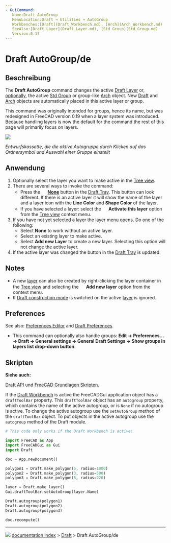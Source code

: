 ```yaml
---
- GuiCommand:
   Name:Draft AutoGroup
   MenuLocation:Draft → Utilities → AutoGroup
   Workbenches:[Draft](Draft_Workbench.md), [Arch](Arch_Workbench.md)
   SeeAlso:[Draft Layer](Draft_Layer.md), [Std Group](Std_Group.md)
   Version:0.17
---
```


# Draft AutoGroup/de


</div>

## Beschreibung

The **Draft AutoGroup** command changes the active [Draft Layer](Draft_Layer.md) or, [optionally](#Preferences.md), the active [Std Group](Std_Group.md) or group-like [Arch](Arch_Workbench.md) object. New [Draft](Draft_Workbench.md) and [Arch](Arch_Workbench.md) objects are automatically placed in this active layer or group.

This command was originally intended for groups, hence its name, but was redesigned in FreeCAD version 0.19 when a layer system was introduced. Because handling layers is now the default for the command the rest of this page will primarily focus on layers.

![](images/Draft_tray_menu.png )


<div class="mw-translate-fuzzy">



*Entwurfskassette, die die aktive Autogruppe durch Klicken auf das Ordnersymbol und Auswahl einer Gruppe einstellt*


</div>

## Anwendung

1.  Optionally select the layer you want to make active in the [Tree view](Tree_view.md).
2.  There are several ways to invoke the command:
    -   Press the **<img src="images/button_invalid.svg" width=16px> [None](Draft_AutoGroup.md)** button in the [Draft Tray](Draft_Tray.md). This button can look different. If there is an active layer it will show the name of the layer and a layer icon with the **Line Color** and **Shape Color** of the layer.
    -   If you have selected a layer: select the **<img src="images/button_right.svg" width=16px> Activate this layer** option from the [Tree view](Tree_view.md) context menu.
3.  If you have not yet selected a layer the layer menu opens. Do one of the following:
    -   Select **None** to work without an active layer.
    -   Select an existing layer to make active.
    -   Select **Add new Layer** to create a new layer. Selecting this option will not change the active layer.
4.  If the active layer was changed the button in the [Draft Tray](Draft_Tray.md) is updated.

## Notes

-   A new [layer](Draft_Layer.md) can also be created by right-clicking the layer container in the [Tree view](Tree_view.md) and selecting the **<img src="images/Draft_NewLayer.svg" width=16px> Add new layer** option from the context menu.
-   If [Draft construction mode](Draft_ToggleConstructionMode.md) is switched on the active [layer](Draft_Layer.md) is ignored.

## Preferences

See also: [Preferences Editor](Preferences_Editor.md) and [Draft Preferences](Draft_Preferences.md).

-   This command can optionally also handle groups: **Edit → Preferences... → Draft → General settings → General Draft Settings → Show groups in layers list drop-down button**.

## Skripten


<div class="mw-translate-fuzzy">


**Siehe auch:**

[Draft API](Draft_API/de.md) und [FreeCAD Grundlagen Skripten](FreeCAD_Scripting_Basics/de.md).


</div>

If the [Draft Workbench](Draft_Workbench.md) is active the FreeCADGui application object has a `draftToolBar` property. This `draftToolBar` object has an `autogroup` property, which contains the name of the active autogroup, or is `None` if no autogroup is active. To change the active autogroup use the `setAutoGroup` method of the `draftToolBar` object. To put objects in the active autogroup use the `autogroup` method of the Draft module.


```python
# This code only works if the Draft Workbench is active!

import FreeCAD as App
import FreeCADGui as Gui
import Draft

doc = App.newDocument()

polygon1 = Draft.make_polygon(5, radius=1000)
polygon2 = Draft.make_polygon(3, radius=500)
polygon3 = Draft.make_polygon(6, radius=220)

layer = Draft.make_layer()
Gui.draftToolBar.setAutoGroup(layer.Name)

Draft.autogroup(polygon1)
Draft.autogroup(polygon2)
Draft.autogroup(polygon3)

doc.recompute()
```


<div class="mw-translate-fuzzy">





</div>



---
![](images/Button_right.svg) [documentation index](../README.md) > [Draft](Draft_Workbench.md) > Draft AutoGroup/de
